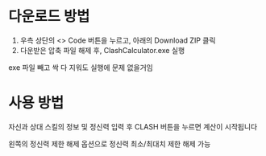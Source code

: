 # 다운로드 방법
1. 우측 상단의 <> Code 버튼을 누르고, 아래의 Download ZIP 클릭
2. 다운받은 압축 파일 해제 후, ClashCalculator.exe 실행

exe 파일 빼고 싹 다 지워도 실행에 문제 없을거임

# 사용 방법

자신과 상대 스킬의 정보 및 정신력 입력 후 CLASH 버튼을 누르면 계산이 시작됩니다

왼쪽의 정신력 제한 해제 옵션으로 정신력 최소/최대치 제한 해제 가능
